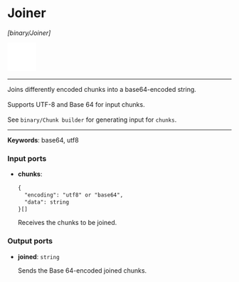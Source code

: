 # Joiner

_[binary/Joiner]_

![icon](</assets/icons/7341443a-8a0a-4a83-b302-effdb497c0f3.png>)

---

Joins differently encoded chunks into a base64-encoded string.<br>
<br>
Supports UTF-8 and Base 64 for input chunks.<br>
<br>
See `binary/Chunk builder` for generating input for `chunks`.<br>

---

__Keywords__: base64, utf8

### Input ports

* __chunks__: 
    ```
    {
      "encoding": "utf8" or "base64",
      "data": string
    }[]
    ```

    Receives the chunks to be joined.<br>

### Output ports

* __joined__: ` string `

    Sends the Base 64-encoded joined chunks.<br>

